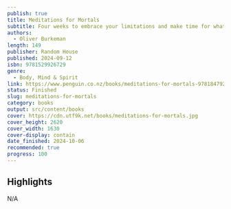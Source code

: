 ```yaml
---
publish: true
title: Meditations for Mortals
subtitle: Four weeks to embrace your limitations and make time for what counts
authors:
  - Oliver Burkeman
length: 149
publisher: Random House
published: 2024-09-12
isbn: 9781529926729
genre:
  - Body, Mind & Spirit
link: https://www.penguin.co.nz/books/meditations-for-mortals-9781847927620
status: Finished
slug: meditations-for-mortals
category: books
output: src/content/books
cover: https://cdn.utf9k.net/books/meditations-for-mortals.jpg
cover_height: 2620
cover_width: 1630
cover-display: contain
date_finished: 2024-10-06
recommended: true
progress: 100
---
```

## Highlights

N/A